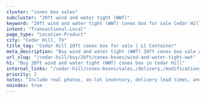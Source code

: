 ```yaml
---
cluster: "conex box sales"
subcluster: "20ft wind and water tight (WWT)"
keyword: "20ft wind and water tight (WWT) conex box for sale Cedar Hill, TX"
intent: "Transactional-Local"
page_type: "Location-Product"
city: "Cedar Hill, TX"
title_tag: "Cedar Hill 20ft conex box for sale | LC Container"
meta_description: "Buy wind and water tight (WWT) 20ft conex box sale with local delivery in Cedar Hill, TX. LC Container — local Since 2003. Request a fast quote today."
url_slug: "/cedar-hill/buy/20ft/conex-boxes/wind-and-water-tight-wwt"
h1: "Buy 20ft wind and water tight (WWT) conex box in Cedar Hill"
internal_links: "/cedar-hill/conex-boxes/sales,/delivery,/modifications"
priority: 2
notes: "Include real photos, on-lot inventory, delivery lead times, and financing info."
noindex: true
---
```


<!-- TODO: Add unique city/inventory copy, images, and internal links here. -->
